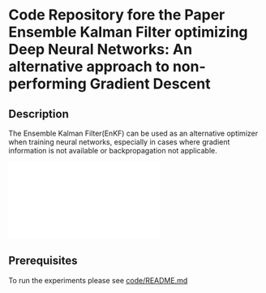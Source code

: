 # Code Repository fore the Paper Ensemble Kalman Filter optimizing Deep Neural Networks: An alternative approach to non-performing Gradient Descent

## Description 
The Ensemble Kalman Filter(EnKF) can be used as an alternative optimizer when training neural networks, especially in cases where gradient information is not available or backpropagation not applicable.

![all_test_error_std](figures/all_test_error_iteration.pdf)

## Prerequisites
To run the experiments please see [code/README.md](code/README.md)

